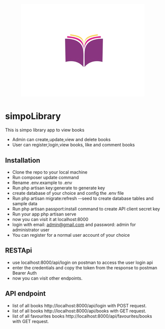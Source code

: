 <h1 align="center">
<img src="public/image/logo.jpg" alt="simpoLibrary"></h1>

# simpoLibrary

This is simpo library app to view books

- Admin can create,update,view and delete books
- User can register,login,view books, like and comment books


## Installation

- Clone the repo to your local machine
- Run composer update command
- Rename .env.example to .env
- Run php artisan key:generate to generate key
- create database of your choice and config the .env file
- Run php artisan migrate:refresh --seed to create database tables and sample data
- Run php artisan passport:install command to create API client secret key
- Run your app php artisan serve
- now you can visit it at localhost:8000
- login with email: admin@gmail.com and password: admin for administrator user
- You can register for a normal user account of your choice

## RESTApi

- use localhost:8000/api/login on postman to access the user login api
- enter the credentials and copy the token from the response to postman Bearer Auth
- now you can visit other endpoints.

## API endpoint
- list of all books http://localhost:8000/api/login  with POST request.
- list of all books http://localhost:8000/api/books with GET request.
- list of all favourites books http://localhost:8000/api/favourites/books with GET request.

